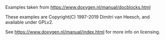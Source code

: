 Examples taken from https://www.doxygen.nl/manual/docblocks.html

These examples are Copyright(C) 1997-2019 Dimitri van Heesch, and available under GPLv2.

See https://www.doxygen.nl/manual/index.html for more info on licensing.
